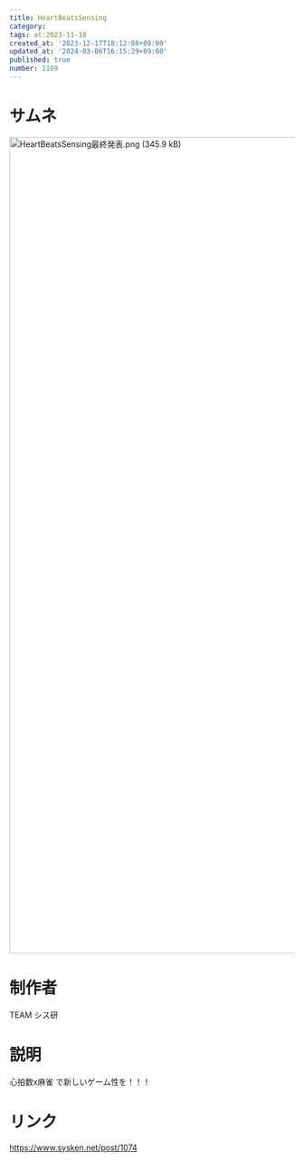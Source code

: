 ```yaml
---
title: HeartBeatsSensing
category:
tags: at:2023-11-18
created_at: '2023-12-17T18:12:08+09:00'
updated_at: '2024-03-06T16:15:29+09:00'
published: true
number: 1109
---
```


# サムネ
<img width="1440" alt="HeartBeatsSensing最終発表.png (345.9 kB)" src="/img/markdown/1109/4b6a0724-3fd0-4df6-a808-c6e359f8964c.webp">

# 制作者
TEAM シス研

# 説明
心拍数x麻雀 で新しいゲーム性を！！！

# リンク
https://www.sysken.net/post/1074


